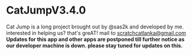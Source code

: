 # CatJumpV3.4.0
Cat Jump is a long project brought out by @sas2k and developed by me.
interested in helping us? that's greAT! mail to scratchcatlanka@gmail.com
**Updates for this app and other apps are postponed till further notice as our developer machine is down. please stay tuned for updates on this.**
